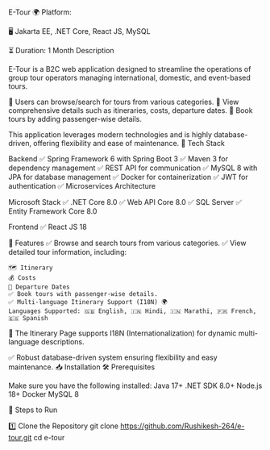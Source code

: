 E-Tour 🌍
Platform:

🖥 Jakarta EE, .NET Core, React JS, MySQL

⏳ Duration: 1 Month
Description

E-Tour is a B2C web application designed to streamline the operations of group tour operators managing international, domestic, and event-based tours.

🔹 Users can browse/search for tours from various categories.
🔹 View comprehensive details such as itineraries, costs, departure dates.
🔹 Book tours by adding passenger-wise details.

This application leverages modern technologies and is highly database-driven, offering flexibility and ease of maintenance.
🌟 Tech Stack

Backend
    ✅ Spring Framework 6 with Spring Boot 3
    ✅ Maven 3 for dependency management
    ✅ REST API for communication
    ✅ MySQL 8 with JPA for database management
    ✅ Docker for containerization
    ✅ JWT for authentication
    ✅ Microservices Architecture

Microsoft Stack
    ✅ .NET Core 8.0
    ✅ Web API Core 8.0
    ✅ SQL Server
    ✅ Entity Framework Core 8.0

Frontend
    ✅ React JS 18
    
🚀 Features
    ✅ Browse and search tours from various categories.
    ✅ View detailed tour information, including:

    🗺 Itinerary
    💰 Costs
    📅 Departure Dates
    ✅ Book tours with passenger-wise details.
    ✅ Multi-language Itinerary Support (I18N) 🌍
    Languages Supported: 🇬🇧 English, 🇮🇳 Hindi, 🇮🇳 Marathi, 🇫🇷 French, 🇪🇸 Spanish

📌 The Itinerary Page supports I18N (Internationalization) for dynamic multi-language descriptions.

✅ Robust database-driven system ensuring flexibility and easy maintenance.
📥 Installation
🛠 Prerequisites

Make sure you have the following installed:
    Java 17+
    .NET SDK 8.0+
    Node.js 18+
    Docker
    MySQL 8


📌 Steps to Run

1️⃣ Clone the Repository
  git clone https://github.com/Rushikesh-264/e-tour.git
  cd e-tour


